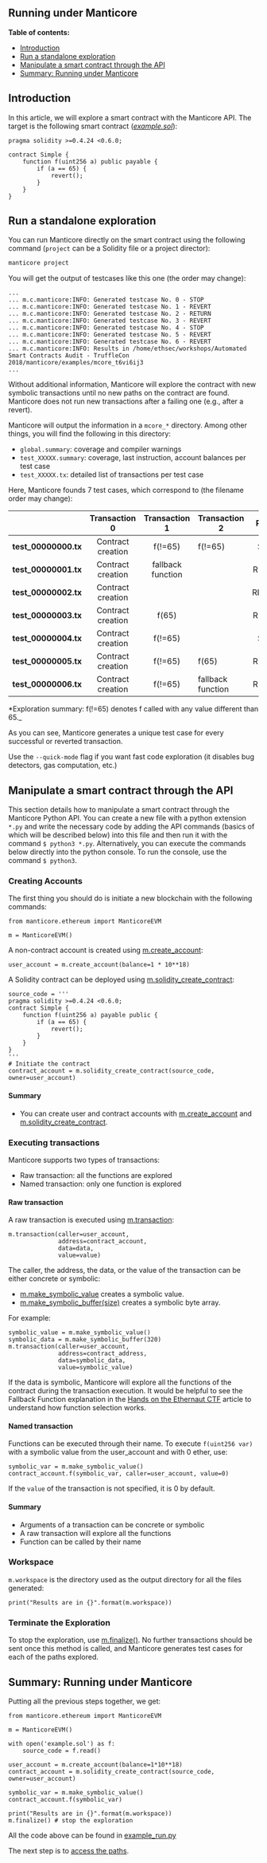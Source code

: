 ## Running under Manticore

**Table of contents:**

- [Introduction](#introduction)
- [Run a standalone exploration](#run-a-standalone-exploration)
- [Manipulate a smart contract through the API](#manipulate-a-smart-contract-through-the-api)
- [Summary: Running under Manticore](#summary-running-under-manticore)

## Introduction

In this article, we will explore a smart contract with the Manticore API. The target is the following smart contract (_[example.sol](https://github.com/crytic/building-secure-contracts/tree/master/program-analysis/manticore/examples/example.sol)_):

```solidity
pragma solidity >=0.4.24 <0.6.0;

contract Simple {
    function f(uint256 a) public payable {
        if (a == 65) {
            revert();
        }
    }
}
```

## Run a standalone exploration

You can run Manticore directly on the smart contract using the following command (`project` can be a Solidity file or a project director):

```bash
manticore project
```

You will get the output of testcases like this one (the order may change):

```
...
... m.c.manticore:INFO: Generated testcase No. 0 - STOP
... m.c.manticore:INFO: Generated testcase No. 1 - REVERT
... m.c.manticore:INFO: Generated testcase No. 2 - RETURN
... m.c.manticore:INFO: Generated testcase No. 3 - REVERT
... m.c.manticore:INFO: Generated testcase No. 4 - STOP
... m.c.manticore:INFO: Generated testcase No. 5 - REVERT
... m.c.manticore:INFO: Generated testcase No. 6 - REVERT
... m.c.manticore:INFO: Results in /home/ethsec/workshops/Automated Smart Contracts Audit - TruffleCon 2018/manticore/examples/mcore_t6vi6ij3
...
```

Without additional information, Manticore will explore the contract with new symbolic transactions until no new paths on the contract are found. Manticore does not run new transactions after a failing one (e.g., after a revert).

Manticore will output the information in a `mcore_*` directory. Among other things, you will find the following in this directory:

- `global.summary`: coverage and compiler warnings
- `test_XXXXX.summary`: coverage, last instruction, account balances per test case
- `test_XXXXX.tx`: detailed list of transactions per test case

Here, Manticore founds 7 test cases, which correspond to (the filename order may change):

|                      |   Transaction 0   |   Transaction 1   | Transaction 2     | Result |
| :------------------: | :---------------: | :---------------: | ----------------- | :----: |
| **test_00000000.tx** | Contract creation |      f(!=65)      | f(!=65)           |  STOP  |
| **test_00000001.tx** | Contract creation | fallback function |                   | REVERT |
| **test_00000002.tx** | Contract creation |                   |                   | RETURN |
| **test_00000003.tx** | Contract creation |       f(65)       |                   | REVERT |
| **test_00000004.tx** | Contract creation |      f(!=65)      |                   |  STOP  |
| **test_00000005.tx** | Contract creation |      f(!=65)      | f(65)             | REVERT |
| **test_00000006.tx** | Contract creation |      f(!=65)      | fallback function | REVERT |

\*Exploration summary: f(!=65) denotes f called with any value different than 65.\_

As you can see, Manticore generates a unique test case for every successful or reverted transaction.

Use the `--quick-mode` flag if you want fast code exploration (it disables bug detectors, gas computation, etc.)

## Manipulate a smart contract through the API

This section details how to manipulate a smart contract through the Manticore Python API. You can create a new file with a python extension `*.py` and write the necessary code by adding the API commands (basics of which will be described below) into this file and then run it with the command `$ python3 *.py`. Alternatively, you can execute the commands below directly into the python console. To run the console, use the command `$ python3`.

### Creating Accounts

The first thing you should do is initiate a new blockchain with the following commands:

```python3
from manticore.ethereum import ManticoreEVM

m = ManticoreEVM()
```

A non-contract account is created using [m.create_account](https://manticore.readthedocs.io/en/latest/evm.html#manticore.ethereum.ManticoreEVM.create_account):

```python3
user_account = m.create_account(balance=1 * 10**18)
```

A Solidity contract can be deployed using [m.solidity_create_contract](https://manticore.readthedocs.io/en/latest/evm.html#manticore.ethereum.ManticoreEVM.solidity_create_contract):

```python3
source_code = '''
pragma solidity >=0.4.24 <0.6.0;
contract Simple {
    function f(uint256 a) payable public {
        if (a == 65) {
            revert();
        }
    }
}
'''
# Initiate the contract
contract_account = m.solidity_create_contract(source_code, owner=user_account)
```

#### Summary

- You can create user and contract accounts with [m.create_account](https://manticore.readthedocs.io/en/latest/evm.html#manticore.ethereum.ManticoreEVM.create_account) and [m.solidity_create_contract](https://manticore.readthedocs.io/en/latest/evm.html#manticore.ethereum.ManticoreEVM.solidity_create_contract).

### Executing transactions

Manticore supports two types of transactions:

- Raw transaction: all the functions are explored
- Named transaction: only one function is explored

#### Raw transaction

A raw transaction is executed using [m.transaction](https://manticore.readthedocs.io/en/latest/evm.html#manticore.ethereum.ManticoreEVM.transaction):

```python3
m.transaction(caller=user_account,
              address=contract_account,
              data=data,
              value=value)
```

The caller, the address, the data, or the value of the transaction can be either concrete or symbolic:

- [m.make_symbolic_value](https://manticore.readthedocs.io/en/latest/evm.html#manticore.ethereum.ManticoreEVM.make_symbolic_value) creates a symbolic value.
- [m.make_symbolic_buffer(size)](https://manticore.readthedocs.io/en/latest/evm.html#manticore.ethereum.ManticoreEVM.make_symbolic_buffer) creates a symbolic byte array.

For example:

```python3
symbolic_value = m.make_symbolic_value()
symbolic_data = m.make_symbolic_buffer(320)
m.transaction(caller=user_account,
              address=contract_address,
              data=symbolic_data,
              value=symbolic_value)
```

If the data is symbolic, Manticore will explore all the functions of the contract during the transaction execution. It would be helpful to see the Fallback Function explanation in the [Hands on the Ethernaut CTF](https://blog.trailofbits.com/2017/11/06/hands-on-the-ethernaut-ctf/) article to understand how function selection works.

#### Named transaction

Functions can be executed through their name.
To execute `f(uint256 var)` with a symbolic value from the user_account and with 0 ether, use:

```python3
symbolic_var = m.make_symbolic_value()
contract_account.f(symbolic_var, caller=user_account, value=0)
```

If the `value` of the transaction is not specified, it is 0 by default.

#### Summary

- Arguments of a transaction can be concrete or symbolic
- A raw transaction will explore all the functions
- Function can be called by their name

### Workspace

`m.workspace` is the directory used as the output directory for all the files generated:

```python3
print("Results are in {}".format(m.workspace))
```

### Terminate the Exploration

To stop the exploration, use [m.finalize()](https://manticore.readthedocs.io/en/latest/evm.html#manticore.ethereum.ManticoreEVM.finalize). No further transactions should be sent once this method is called, and Manticore generates test cases for each of the paths explored.

## Summary: Running under Manticore

Putting all the previous steps together, we get:

```python3
from manticore.ethereum import ManticoreEVM

m = ManticoreEVM()

with open('example.sol') as f:
    source_code = f.read()

user_account = m.create_account(balance=1*10**18)
contract_account = m.solidity_create_contract(source_code, owner=user_account)

symbolic_var = m.make_symbolic_value()
contract_account.f(symbolic_var)

print("Results are in {}".format(m.workspace))
m.finalize() # stop the exploration
```

All the code above can be found in [example_run.py](https://github.com/crytic/building-secure-contracts/tree/master/program-analysis/manticore/examples/example_run.py)

The next step is to [access the paths](./getting-throwing-paths.md).
